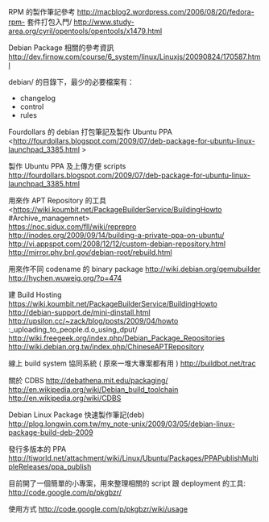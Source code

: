 RPM 的製作筆記參考
<http://macblog2.wordpress.com/2006/08/20/fedora-rpm->  套件打包入門/
<http://www.study-area.org/cyril/opentools/opentools/x1479.html>  


Debian Package 相關的參考資訊
<http://dev.firnow.com/course/6_system/linux/Linuxjs/20090824/170587.html>  

debian/ 的目錄下，最少的必要檔案有：
* changelog
* control
* rules

Fourdollars 的 debian 打包筆記及製作 Ubuntu PPA
<<http://fourdollars.blogspot.com/2009/07/deb-package-for-ubuntu-linux-launchpad_3385.html>  >  

製作 Ubuntu PPA 及上傳方便 scripts
http://fourdollars.blogspot.com/2009/07/deb-package-for-ubuntu-linux-launchpad_3385.html

用來作 APT Repository 的工具
<<https://wiki.koumbit.net/PackageBuilderService/BuildingHowto>  #Archive_managemnet>  
<https://noc.sidux.com/fll/wiki/reprepro>  
<http://inodes.org/2009/09/14/building-a-private-ppa-on-ubuntu/>  
<http://vi.appspot.com/2008/12/12/custom-debian-repository.html>  
<http://mirror.phy.bnl.gov/debian-root/rebuild.html>  

用來作不同 codename 的 binary package
<http://wiki.debian.org/qemubuilder>  
<http://hychen.wuweig.org/?p=474>  

建 Build Hosting
https://wiki.koumbit.net/PackageBuilderService/BuildingHowto
<http://debian-support.de/mini-dinstall.html>  
<http://upsilon.cc/~zack/blog/posts/2009/04/howto>  :_uploading_to_people.d.o_using_dput/
<http://wiki.freegeek.org/index.php/Debian_Package_Repositories>  
<http://wiki.debian.org.tw/index.php/ChineseAPTRepository>  


線上 build system  協同系統 ( 原來一堆大專案都有用 )
<http://buildbot.net/trac>  

關於 CDBS
<http://debathena.mit.edu/packaging/>  
<http://en.wikipedia.org/wiki/Debian_build_toolchain>  
<http://en.wikipedia.org/wiki/CDBS>  

Debian Linux Package 快速製作筆記(deb)
<http://plog.longwin.com.tw/my_note-unix/2009/03/05/debian-linux-package-build-deb-2009>  

發行多版本的 PPA 
<http://tjworld.net/attachment/wiki/Linux/Ubuntu/Packages/PPAPublishMultipleReleases/ppa_publish>  

目前開了一個簡單的小專案，用來整理相關的 script 跟 deployment 的工具:
<http://code.google.com/p/pkgbzr/>  

使用方式
<http://code.google.com/p/pkgbzr/wiki/usage>  